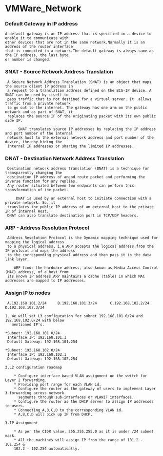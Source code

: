 # VMWare_Network


### Default Gateway in IP address

    A default gateway is an IP address that is specified in a device to enable it to communicate with
    other devices that are not in the same network.Normally it is an address of the router interface 
    that is connected to a network.The default gateway is always same as the IP address, the last byte
    or number is changed.

### SNAT - Source Network Address Translation

     A Secure Network Address Translation (SNAT) is an object that maps the source client IP address in
     a request to a translation address defined on the BIG-IP device. A SNAT can be used by itself to 
     pass traffic that is not destined for a virtual server. It  allows traffic from a private network
     to go out to the internet. The gateway has one arm on the public network and as part of SNAT, it 
     replaces the source IP of the originating packet with its own public side IP.

          SNAT translates source IP addresses by replacing the IP address and port number of the internal
     network host to the external network address and port number of the device, thereby hiding the 
     internal IP addresses or sharing the limited IP addresses.

### DNAT - Destination Network Address Translation

     Destination network address translation (DNAT) is a technique for transparently changing the
     destination IP address of anend route packet and performing the inverse function for any replies.
     Any router situated between two endpoints can perform this transformation of the packet.
     
         DNAT is used by an external host to initiate connection with a private network. So, it 
     translates the public IP address of an external host to the private IP of internal Host.
     DNAT can also translate destination port in TCP/UDP headers.

### ARP - Address Resolution Protocol

     Address Resolution Protocol is the Dynamic mapping technique used for mapping the logical address
     to a physical address, i.e.ARP accepts the logical address from the IP protocol and maps the address
     to the corresponding physical address and then pass it to the data link layer.
     
        ARP finds the hardware address, also known as Media Access Control (MAC) address, of a host from
     its known IP address.ARP maintains a cache (table) in which MAC addresses are mapped to IP addresses.

### Assign IP to nodes

     A.192.168.101.2/24     B.192.168.101.3/24      C.192.168.102.2/24     D.192.168.102.3/24
    
    1. We will set L3 configuration for subnet 192.168.101.0/24 and 192.168.102.0/24 with below
       mentioned IP's.
        
    *Subnet: 192.168.101.0/24
     Interface IP: 192.168.101.1
     Default Gateway: 192.168.101.254
    
    *Subnet: 192.168.102.0/24
     Interface IP: 192.168.102.1
     Default Gateway: 192.168.102.254
    
    2.L2 configuration roadmap
    
        * Configure interface-based VLAN assignment on the switch for Layer 2 forwarding.
        * Providing port range for each VLAN id.
        * Configure the router as the gateway of users to implement Layer 3 forwarding across network
          segments through sub-interfaces or VLANIF interfaces.
        * Configure the router as the DHCP server to assign IP addresses to users.
        * Connecting A,B,C,D to the corresponding VLAN id.
        * A,B,C,D will pick up IP from DHCP.

    3.IP Assignment
        
        * As per the CIDR value, 255.255.255.0 as it is under /24 subnet mask.
        * All the machines will assign IP from the range of 101.2 - 101.254 & 
        102.2 - 102.254 automatically.
    
    
